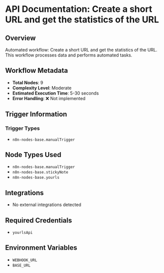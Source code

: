 # API Documentation: Create a short URL and get the statistics of the URL

## Overview
Automated workflow: Create a short URL and get the statistics of the URL. This workflow processes data and performs automated tasks.

## Workflow Metadata
- **Total Nodes**: 9
- **Complexity Level**: Moderate
- **Estimated Execution Time**: 5-30 seconds
- **Error Handling**: ❌ Not implemented

## Trigger Information
### Trigger Types
- `n8n-nodes-base.manualTrigger`

## Node Types Used
- `n8n-nodes-base.manualTrigger`
- `n8n-nodes-base.stickyNote`
- `n8n-nodes-base.yourls`

## Integrations
- No external integrations detected

## Required Credentials
- `yourlsApi`

## Environment Variables
- `WEBHOOK_URL`
- `BASE_URL`
